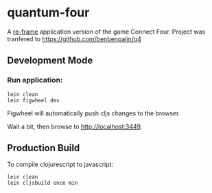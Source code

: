 # quantum-four

A [re-frame](https://github.com/Day8/re-frame) application version of the game Connect Four. Project was tranfered to https://github.com/benbenpalin/q4

## Development Mode

### Run application:

```
lein clean
lein figwheel dev
```

Figwheel will automatically push cljs changes to the browser.

Wait a bit, then browse to [http://localhost:3449](http://localhost:3449).

## Production Build


To compile clojurescript to javascript:

```
lein clean
lein cljsbuild once min
```
